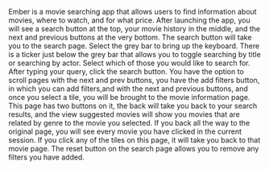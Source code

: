  Ember is a movie searching app that allows users to find information about movies, where to watch, and for what price.  After launching the app, you will see a search button at the top, your movie history in the middle, and the next and previous buttons at the very bottom.  The search button will take you to the search page.  Select the grey bar to bring up the keyboard.  There is a ticker just below the grey bar that allows you to toggle searching by title or searching by actor.  Select which of those you would like to search for.  After typing your query, click the search button.  You have the option to scroll pages with the next and prev buttons, you have the add filters button, in which you can add filters,and with the next and previous buttons, and once you select a tile, you will be brought to the movie information page. This page has two buttons on it, the back will take you back to your search results, and the view suggested movies will show you movies that are related by genre to the movie you selected.  If you back all the way to the original page, you will see every movie you have clicked in the current session. If you click any of the tiles on this page, it will take you back to that movie page.  The reset button on the search page allows you to remove any filters you have added.